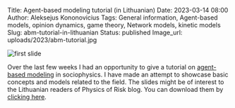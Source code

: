 Title: Agent-based modeling tutorial (in Lithuanian)
Date: 2023-03-14 08:00
Author: Aleksejus Kononovicius
Tags: General information, Agent-based models, opinion dynamics, game theory, Network models, kinetic models
Slug: abm-tutorial-in-lithuanian
Status: published
Image_url: uploads/2023/abm-tutorial.jpg

![first slide]({static}/uploads/2023/abm-tutorial.jpg)

Over the last few weeks I had an opportunity to give a tutorial on
[agent-based modeling](/tag/agent-based-models/) in sociophysics. I have
made an attempt to showcase basic concepts and models related to the field.
The slides might be of interest to the Lithuanian readers of Physics of Risk
blog. You can download them by
[clicking here]({static}/uploads/2023/Kononovicius2023FF.pdf).

